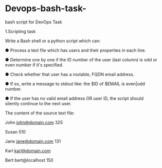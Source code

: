 # Devops-bash-task-

bash script for DevOps Task

1.Scripting task

Write a Bash shell or a python script which can:

● Process a text file which has users and their properties in each line.

● Determine one by one if the ID number of the user (last column) is odd or even number if it's specified.

● Check whether that user has a routable, FQDN email address.

● If so, write a message to stdout like: the $ID of $EMAIL is even|odd number.

● If the user has no valid email address OR user ID, the script should silently continue to the
next user.


The content of the source text file:

John john@domain.com 325

Susan 510

Jane jane@domain.com 131

Karl karl@domain.com

Bert bert@localhost 150
